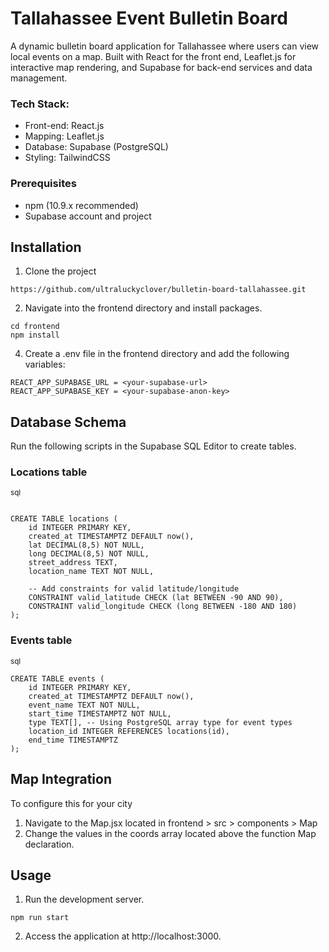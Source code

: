 # Tallahassee Event Bulletin Board

A dynamic bulletin board application for Tallahassee where users can view local events on a map. Built with React for the front end, Leaflet.js for interactive map rendering, and Supabase for back-end services and data management.

### Tech Stack:
 * Front-end: React.js
 * Mapping: Leaflet.js
 * Database: Supabase (PostgreSQL)
 * Styling: TailwindCSS

### Prerequisites
* npm (10.9.x recommended)
* Supabase account and project

## Installation

1. Clone the project

```
https://github.com/ultraluckyclover/bulletin-board-tallahassee.git
```
2. Navigate into the frontend directory and install packages.
```
cd frontend
npm install
```

4. Create a .env file in the frontend directory and add the following variables:
```
REACT_APP_SUPABASE_URL = <your-supabase-url>
REACT_APP_SUPABASE_KEY = <your-supabase-anon-key>
```

## Database Schema

Run the following scripts in the Supabase SQL Editor to create tables.

### Locations table

<sub>sql</sub>
```

CREATE TABLE locations (
    id INTEGER PRIMARY KEY,
    created_at TIMESTAMPTZ DEFAULT now(),
    lat DECIMAL(8,5) NOT NULL,
    long DECIMAL(8,5) NOT NULL,
    street_address TEXT,
    location_name TEXT NOT NULL,
    
    -- Add constraints for valid latitude/longitude
    CONSTRAINT valid_latitude CHECK (lat BETWEEN -90 AND 90),
    CONSTRAINT valid_longitude CHECK (long BETWEEN -180 AND 180)
);
```

### Events table

<sub>sql</sub>
```
CREATE TABLE events (
    id INTEGER PRIMARY KEY,
    created_at TIMESTAMPTZ DEFAULT now(),
    event_name TEXT NOT NULL,
    start_time TIMESTAMPTZ NOT NULL,
    type TEXT[], -- Using PostgreSQL array type for event types
    location_id INTEGER REFERENCES locations(id),
    end_time TIMESTAMPTZ
);
```
## Map Integration

To configure this for your city

1. Navigate to the Map.jsx located in frontend > src > components > Map
2. Change the values in the coords array located above the function Map declaration.

## Usage

1. Run the development server.
```
npm run start
```

2. Access the application at http://localhost:3000.







